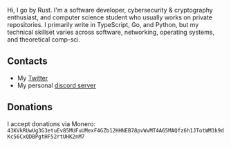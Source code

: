 Hi, I go by Rust. I'm a software developer, cybersecurity & cryptography enthusiast, and computer science student who usually works on private repositories. I primarily write in TypeScript, Go, and Python, but my technical skillset varies across software, networking, operating systems, and theoretical comp-sci.

## Contacts
* My <a href="https://twitter.com/compscitwilight">Twitter</a>
* My personal <a href="https://discord.gg/RnsT495wM4">discord server</a>

## Donations
I accept donations via Monero: <code>43KVkRUwUg3G3etuEv85MUFuUMexF4GZb12HHNEB78pvWvMT4A65MAQfz6h1JTotWM3k9dKc56CxQDBPgtHF52rtUHK2nM7</code>
